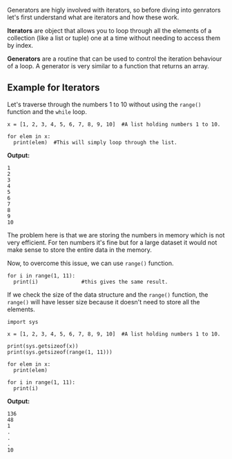 Generators are higly involved with iterators, so before diving into genrators let's first understand what are iterators and how these work.

**Iterators** are object that allows you to loop through all the elements of a collection (like a list or tuple) one at a time without needing to access them by index.

**Generators** are a routine that can be used to control the iteration behaviour of a loop. A generator is very similar to a function that returns an array.

## Example for Iterators
Let's traverse through the numbers 1 to 10 without using the `range()` function and the `while` loop.

```
x = [1, 2, 3, 4, 5, 6, 7, 8, 9, 10]  #A list holding numbers 1 to 10.

for elem in x:
  print(elem)  #This will simply loop through the list.
```

**Output:**
```
1
2
3
4
5
6
7
8
9
10
```

The problem here is that we are storing the numbers in memory which is not very efficient.
For ten numbers it's fine but for a large dataset it would not make sense to store the entire data in the memory.

Now, to overcome this issue, we can use `range()` function.
```
for i in range(1, 11):
  print(i)              #this gives the same result.
```

If we check the size of the data structure and the `range()` function, the `range()` will have lesser size because it doesn't need to store all the elements.
```
import sys

x = [1, 2, 3, 4, 5, 6, 7, 8, 9, 10]  #A list holding numbers 1 to 10.

print(sys.getsizeof(x))
print(sys.getsizeof(range(1, 11)))

for elem in x:
  print(elem)  

for i in range(1, 11):
  print(i)              
```

**Output:**
```
136
48
1
.
.
.
10
```
